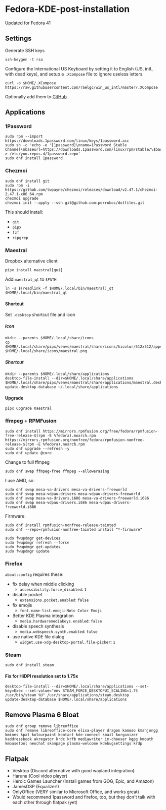 # Fedora-KDE-post-installation

Updated for Fedora 41

## Settings

Generate SSH keys

```
ssh-keygen -t rsa
```

Configure the International US Keyboard by setting it to English (US, intl., with dead keys), and setup a `.XCompose` file to ignore useless letters.

```
curl -o $HOME/.XCompose https://raw.githubusercontent.com/raelgc/win_us_intl/master/.XCompose
```

Optionally add them to [GitHub](https://github.com/settings/ssh/new)

## Applications

### 1Password

```
sudo rpm --import https://downloads.1password.com/linux/keys/1password.asc
sudo sh -c 'echo -e "[1password]\nname=1Password Stable Channel\nbaseurl=https://downloads.1password.com/linux/rpm/stable/\$basearch\nenabled=1\ngpgcheck=1\nrepo_gpgcheck=1\ngpgkey=\"https://downloads.1password.com/linux/keys/1password.asc\"" > /etc/yum.repos.d/1password.repo'
sudo dnf install 1password
```

### Chezmoi

```
sudo dnf install git
sudo rpm -i https://github.com/twpayne/chezmoi/releases/download/v2.47.1/chezmoi-2.47.1-x86_64.rpm
chezmoi upgrade
chezmoi init --apply --ssh git@github.com:perroboc/dotfiles.git
```

This should install:

- `git`
- `pipx`
- `fzf`
- `ripgrep`

### Maestral

Dropbox alternative client

```
pipx install maestral[gui]
```

Add `maestral_qt` to `$PATH`

```shell
ln -s $(readlink -f $HOME/.local/bin/maestral)_qt $HOME/.local/bin/maestral_qt
```

#### Shortcut

Set `.desktop` shortcut file and icon

##### Icon

```
mkdir --parents $HOME/.local/share/icons
cp $HOME/.local/share/pipx/venvs/maestral/share/icons/hicolor/512x512/apps/maestral.png $HOME/.local/share/icons/maestral.png
```

##### Shortcut

```
mkdir --parents $HOME/.local/share/applications
desktop-file-install --dir=$HOME/.local/share/applications $HOME/.local/share/pipx/venvs/maestral/share/applications/maestral.desktop
update-desktop-database ~/.local/share/applications
```

#### Upgrade

```
pipx upgrade maestral
```

### ffmpeg + RPMFusion

```
sudo dnf install https://mirrors.rpmfusion.org/free/fedora/rpmfusion-free-release-$(rpm -E %fedora).noarch.rpm https://mirrors.rpmfusion.org/nonfree/fedora/rpmfusion-nonfree-release-$(rpm -E %fedora).noarch.rpm
sudo dnf upgrade --refresh -y
sudo dnf update @core
```

Change to full ffmpeg

```
sudo dnf swap ffmpeg-free ffmpeg --allowerasing
```

I use AMD, so:

```
sudo dnf swap mesa-va-drivers mesa-va-drivers-freeworld
sudo dnf swap mesa-vdpau-drivers mesa-vdpau-drivers-freeworld
sudo dnf swap mesa-va-drivers.i686 mesa-va-drivers-freeworld.i686
sudo dnf swap mesa-vdpau-drivers.i686 mesa-vdpau-drivers-freeworld.i686
```

Firmware:

```
sudo dnf install rpmfusion-nonfree-release-tainted
sudo dnf --repo=rpmfusion-nonfree-tainted install "*-firmware"
```

```
sudo fwupdmgr get-devices
sudo fwupdmgr refresh --force
sudo fwupdmgr get-updates
sudo fwupdmgr update
```

### Firefox

`about:config` requires these:

- fix delay when middle clicking
  - `accessibility.force_disabled`: `1`
- disable pocket
  - `extensions.pocket.enabled`: `false`
- fix emojis
  - `font.name-list.emoji`: `Noto Color Emoji`
- Better KDE Plasma integration
  - `media.hardwaremediakeys.enabled`: `false`
- disable speech synthesis
  - `media.webspeech.synth.enabled`: `false`
- use native KDE file dialog
  - `widget.use-xdg-desktop-portal.file-picker`: `1`

### Steam

```
sudo dnf install steam
```

#### Fix for HiDPI resolution set to 1.75x

```
desktop-file-install --dir=$HOME/.local/share/applications --set-key=Exec --set-value="env STEAM_FORCE_DESKTOPUI_SCALING=1.75 /usr/bin/steam %U" /usr/share/applications/steam.desktop
update-desktop-database $HOME/.local/share/applications
```

## Remove Plasma 6 Bloat

```
sudo dnf group remove libreoffice
sudo dnf remove libreoffice-core elisa-player dragon kamoso kmahjongg kmines kpat kolourpaint kontact kde-connect kmail korganizer kaddressbook akregator krdc krfb mediawriter im-chooser kgpg kmouth kmousetool neochat skanpage plasma-welcome kdebugsettings krdp
```

## Flatpak

- Vesktop (Discord alternative with good wayland integration)
- Haruna (Cool video player)
- Heroic Games Launcher (Install games from GOG, Epic, and Amazon)
- JamesDSP (Equalizer!)
- OnlyOffice (VERY similar to Microsoft Office, and works great)
- Would recommend 1password and firefox, too, but they don't talk with each other through flatpak (yet)
